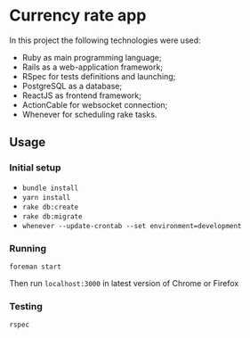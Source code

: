 # Currency rate app

In this project the following technologies were used:

*   Ruby as main programming language;
*   Rails as a web-application framework;
*   RSpec for tests definitions and launching;
*   PostgreSQL as a database;
*   ReactJS as frontend framework;
*   ActionCable for websocket connection;
*   Whenever for scheduling rake tasks.

## Usage

### Initial setup

*   `bundle install`
*   `yarn install`
*   `rake db:create`
*   `rake db:migrate`
*   `whenever --update-crontab --set environment=development`

### Running

    foreman start

Then run `localhost:3000` in latest version of Chrome or Firefox

### Testing
    rspec
